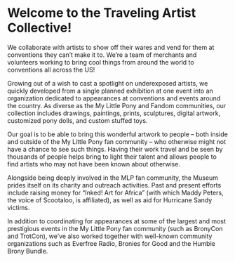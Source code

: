 # Welcome to the Traveling Artist Collective!

We collaborate with artists to show off their wares and vend for them at conventions they can’t make it to. We’re a team of merchants and volunteers working to bring cool things from around the world to conventions all across the US!

Growing out of a wish to cast a spotlight on underexposed artists, we quickly developed from a single planned exhibition at one event into an organization dedicated to appearances at conventions and events around the country. As diverse as the My Little Pony and Fandom communities, our collection includes drawings, paintings, prints, sculptures, digital artwork, customized pony dolls, and custom stuffed toys.

Our goal is to be able to bring this wonderful artwork to people – both inside and outside of the My Little Pony fan community – who otherwise might not have a chance to see such things. Having their work travel and be seen by thousands of people helps bring to light their talent and allows people to find artists who may not have been known about otherwise.

Alongside being deeply involved in the MLP fan community, the Museum prides itself on its charity and outreach activities. Past and present efforts include raising money for “Inked! Art for Africa” (with which Maddy Peters, the voice of Scootaloo, is affiliated), as well as aid for Hurricane Sandy victims.

In addition to coordinating for appearances at some of the largest and most prestigious events in the My Little Pony fan community (such as BronyCon and TrotCon), we’ve also worked together with well-known community organizations such as Everfree Radio, Bronies for Good and the Humble Brony Bundle.
